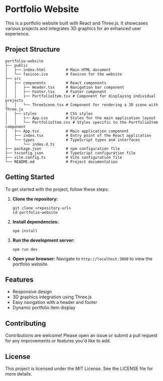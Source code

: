 # Portfolio Website

This is a portfolio website built with React and Three.js. It showcases various projects and integrates 3D graphics for an enhanced user experience.

## Project Structure

```
portfolio-website
├── public
│   ├── index.html         # Main HTML document
│   └── favicon.ico        # Favicon for the website
├── src
│   ├── components         # React components
│   │   ├── Header.tsx     # Navigation bar component
│   │   ├── Footer.tsx     # Footer component
│   │   ├── PortfolioItem.tsx # Component for displaying individual projects
│   │   └── ThreeScene.tsx # Component for rendering a 3D scene with Three.js
│   ├── styles             # CSS styles
│   │   ├── App.css        # Styles for the main application layout
│   │   └── PortfolioItem.css # Styles specific to the PortfolioItem component
│   ├── App.tsx            # Main application component
│   ├── index.tsx          # Entry point of the React application
│   └── types              # TypeScript types and interfaces
│       └── index.d.ts
├── package.json           # npm configuration file
├── tsconfig.json          # TypeScript configuration file
├── vite.config.ts         # Vite configuration file
└── README.md              # Project documentation
```

## Getting Started

To get started with the project, follow these steps:

1. **Clone the repository:**
   ```
   git clone <repository-url>
   cd portfolio-website
   ```

2. **Install dependencies:**
   ```
   npm install
   ```

3. **Run the development server:**
   ```
   npm run dev
   ```

4. **Open your browser:**
   Navigate to `http://localhost:3000` to view the portfolio website.

## Features

- Responsive design
- 3D graphics integration using Three.js
- Easy navigation with a header and footer
- Dynamic portfolio item display

## Contributing

Contributions are welcome! Please open an issue or submit a pull request for any improvements or features you'd like to add.

## License

This project is licensed under the MIT License. See the LICENSE file for more details.